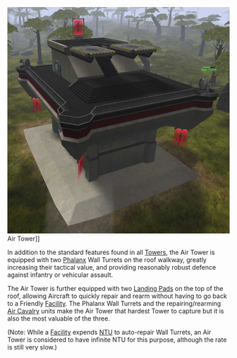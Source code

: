 ![](../images/Air.jpg "fig:Air.jpg") Air Tower\]\]

In addition to the standard features found in all [Towers](Towers.md), the Air
Tower is equipped with two [Phalanx](../items/Phalanx.md) Wall Turrets on the
roof walkway, greatly increasing their tactical value, and providing reasonably
robust defence against infantry or vehicular assault.

The Air Tower is further equipped with two
[Landing Pads](../items/Landing_Pad.md) on the top of the roof, allowing
Aircraft to quickly repair and rearm without having to go back to a Friendly
[Facility](Facilities.md). The Phalanx Wall Turrets and the repairing/rearming
[Air Cavalry](terminology/Air_Cavalry.md) units make the Air Tower that hardest
Tower to capture but it is also the most valuable of the three.

(Note: While a [Facility](Facilities.md) expends [NTU](../items/NTU.md) to
auto-repair Wall Turrets, an Air Tower is considered to have infinite NTU for
this purpose, although the rate is still very slow.)

<!--[Category:Locations](../Category:Locations.md)-->
